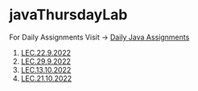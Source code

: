 # javaThursdayLab
For Daily Assignments Visit -> [Daily Java Assignments](https://github.com/DhruvBhirud/dailyJavaAssignments)
1. [LEC.22.9.2022](01.LEC.22.9.2022/)
2. [LEC.29.9.2022](02.LEC.29.9.2022/)
3. [LEC.13.10.2022](03.LEC.13.10.2022/)
4. [LEC.21.10.2022](04.LEC.21.10.2022/)